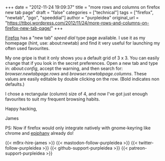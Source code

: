 +++
date = "2012-11-24 19:09:37"
title = "more rows and columns on firefox new tab page"
draft = "false"
categories = ["technical"]
tags = ["firefox", "newtab", "pgo", "speeddial"]
author = "purpleidea"
original_url = "https://ttboj.wordpress.com/2012/11/24/more-rows-and-columns-on-firefox-new-tab-page/"
+++

<a href="http://firefox.com/">Firefox</a> has a "new tab" <em>speed dial</em> type page available. I use it as my homepage (hint, use: about:newtab) and find it very useful for launching my often used favourites.

My one gripe is that it only shows you a default grid of 3 x 3. You can easily change that if you look in the secret preferences. Open a new tab and type in: <em>about:config</em>, accept the warning, and then search for: <em>browser.newtabpage.rows</em> and <em>browser.newtabpage.columns</em>. These values are easily editable by double clicking on the row. (Bold indicates non defaults.)

I chose a rectangular (column) size of 4, and now I've got just enough favourites to suit my frequent browsing habits.

Happy hacking,

James

PS: Now if firefox would only integrate natively with gnome-keyring like chrome and <a href="http://projects.gnome.org/epiphany/">epiphany</a> already do!

{{< m9rx-hire-james >}}
{{< mastodon-follow-purpleidea >}}
{{< twitter-follow-purpleidea >}}
{{< github-support-purpleidea >}}
{{< patreon-support-purpleidea >}}
